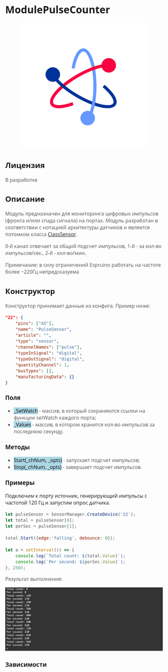 <div style = "font-family: 'Open Sans', sans-serif; font-size: 16px">

# ModulePulseCounter

<div style = "color: #555">
    <p align="center">
    <img src="./res/logo.png" width="400" title="hover text">
    </p>
</div>

## Лицензия

<div style = "color: #555">

В разработке
</div>

## Описание
<div style = "color: #555">

Модуль предназначен для мониторинга цифровых импульсов (фронта и/или спада сигнала) на портах.
Модуль разработан в соответствии с нотацией архитектуры датчиков и является потомком класса [ClassSensor](https://github.com/Konkery/ModuleSensorArchitecture/blob/main/README.md). 

0-й канал отвечает за общий подсчет импульсов, 1-й - за кол-во импульсов/сек., 2-й - кол-во/мин. 

Примечание: в силу ограничений Espruino работать на частоте более ~220Гц непредсказуема

</div>

## Конструктор
<div style = "color: #555">

Конструктор принимает данные из конфига. Пример ниже:
```json
"22": {
    "pins": ["A5"],
    "name": "PulseSensor",
    "article": "",
    "type": "sensor",
    "channelNames": ["pulse"],
    "typeInSignal": "digital",
    "typeOutSignal": "digital",
    "quantityChannel": 1,
    "busTypes": [],
    "manufacturingData": {}
}
```

</div>

### Поля
<div style = "color: #555">

- <mark style="background-color: lightblue">_SetWatch</mark> - массив, в который сохраняются ссылки на функции setWatch каждого порта;
- <mark style="background-color: lightblue">_Values</mark> - массив, в котором хранится кол-во импульсов за последнюю секунду.

</div>

### Методы
<div style = "color: #555">

- <mark style="background-color: lightblue">Start(_chNum, _opts)</mark> - запускает подсчет импульсов;
- <mark style="background-color: lightblue">Stop(_chNum, _opts)</mark> - завершает подсчет импульсов.

</div>

### Примеры

Подключим к порту источник, генерирующий импульсы с частотой 120 Гц и запустим опрос датчика.
<div style = "color: #555">

```js
let pulseSensor = SensorManager.CreateDevice('22');
let total = pulseSensor[0];
let perSec = pulseSensor[1];

total.Start({edge:'falling', debounce: 0});

let a = setInterval(() => {
    console.log(`Total count: ${total.Value}`);
    console.log(`Per second: ${perSec.Value}`);
}, 250);

```

Результат выполнения:
<div align='center'>
    <img src='./res/example-1.png'>
</div>

</div>

### Зависимости
<div style = "color: #555">

</div>

</div>
